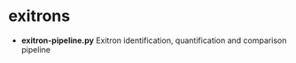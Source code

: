 # exitrons
* __exitron-pipeline.py__ Exitron identification, quantification and comparison pipeline
